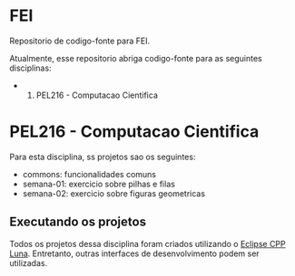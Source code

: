 # FEI

Repositorio de codigo-fonte para FEI.

Atualmente, esse repositorio abriga codigo-fonte para as seguintes disciplinas:

* 1. PEL216 - Computacao Cientifica

# PEL216 - Computacao Cientifica

Para esta disciplina, ss projetos sao os seguintes:
* commons: funcionalidades comuns
* semana-01: exercicio sobre pilhas e filas
* semana-02: exercicio sobre figuras geometricas

## Executando os projetos

Todos os projetos dessa disciplina foram criados utilizando o [Eclipse CPP Luna](http://www.eclipse.org/downloads/). 
Entretanto, outras interfaces de desenvolvimento podem ser utilizadas.